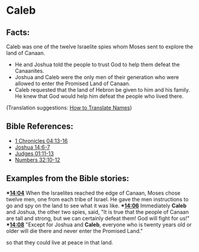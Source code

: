 # Caleb #

## Facts: ##

Caleb was one of the twelve Israelite spies whom Moses sent to explore the land of Canaan.

* He and Joshua told the people to trust God to help them defeat the Canaanites.
* Joshua and Caleb were the only men of their generation who were allowed to enter the Promised Land of Canaan.
* Caleb requested that the land of Hebron be given to him and his family. He knew that God would help him defeat the people who lived there.

(Translation suggestions: [How to Translate Names](en/ta-vol1/translate/man/translate-names))



## Bible References: ##

* [1 Chronicles 04:13-16](en/tn/1ch/help/04/13)
* [Joshua 14:6-7](en/tn/jos/help/14/06)
* [Judges 01:11-13](en/tn/jdg/help/01/11)
* [Numbers 32:10-12](en/tn/num/help/32/10)

## Examples from the Bible stories: ##

  __*[14:04](en/tn/obs/help/14/04)__ When the Israelites reached the edge of Canaan, Moses chose twelve men, one from each tribe of Israel. He gave the men instructions to go and spy on the land to see what it was like. 
  __*[14:06](en/tn/obs/help/14/06)__ Immediately __Caleb__ and Joshua, the other two spies, said, "It is true that the people of Canaan are tall and strong, but we can certainly defeat them! God will fight for us!"
  __*[14:08](en/tn/obs/help/14/08)__ "Except for Joshua and __Caleb__, everyone who is twenty years old or older will die there and never enter the Promised Land."

 so that they could live at peace in that land.